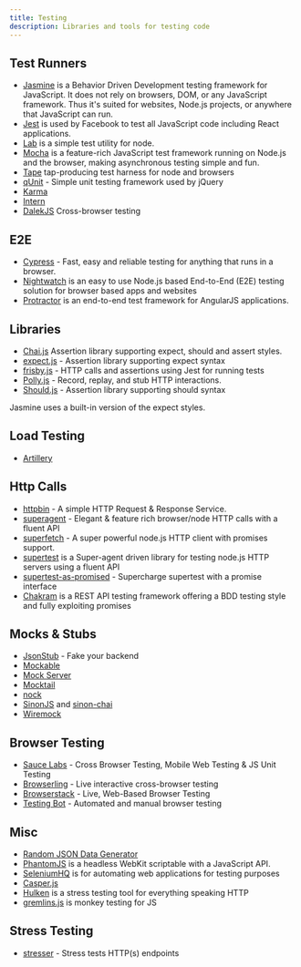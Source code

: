 ```yaml
---
title: Testing
description: Libraries and tools for testing code
---
```


## Test Runners

* [Jasmine](http://jasmine.github.io/) is a Behavior Driven Development testing framework for JavaScript. It does not rely on browsers, DOM, or any JavaScript framework. Thus it's suited for websites, Node.js projects, or anywhere that JavaScript can run.
* [Jest](http://facebook.github.io/jest/) is used by Facebook to test all JavaScript code including React applications.
* [Lab](https://github.com/hapijs/lab) is a simple test utility for node.
* [Mocha](http://mochajs.org/) is a feature-rich JavaScript test framework running on Node.js and the browser, making asynchronous testing simple and fun.
* [Tape](https://github.com/substack/tape) tap-producing test harness for node and browsers
* [qUnit](http://qunitjs.com/) - Simple unit testing framework used by jQuery
* [Karma](http://karma-runner.github.io/0.12/index.html)
* [Intern](https://theintern.github.io/)
* [DalekJS](http://dalekjs.com/) Cross-browser testing

## E2E

* [Cypress](https://www.cypress.io/) - Fast, easy and reliable testing for anything that runs in a browser.
* [Nightwatch](http://nightwatchjs.org/) is an easy to use Node.js based End-to-End (E2E) testing solution for browser based apps and websites
* [Protractor](http://www.protractortest.org/) is an end-to-end test framework for AngularJS applications.


## Libraries


* [Chai.js](http://chaijs.com/) Assertion library supporting expect, should and assert styles.
* [expect.js](https://github.com/Automattic/expect.js) - Assertion library supporting expect syntax
* [frisby.js](http://frisbyjs.com/) - HTTP calls and assertions using Jest for running tests
* [Polly.js](https://netflix.github.io/pollyjs/#/) - Record, replay, and stub HTTP interactions.
* [Should.js](https://github.com/tj/should.js) - Assertion library supporting should syntax


Jasmine uses a built-in version of the expect styles.

## Load Testing

* [Artillery](https://artillery.io/)

## Http Calls

* [httpbin](https://httpbin.org/) - A simple HTTP Request & Response Service.
* [superagent](https://github.com/visionmedia/superagent) - Elegant & feature rich browser/node HTTP calls with a fluent API
* [superfetch](https://github.com/luin/superfetch) - A super powerful node.js HTTP client with promises support.
* [supertest](https://github.com/visionmedia/supertest) is a Super-agent driven library for testing node.js HTTP servers using a fluent API
* [supertest-as-promised](https://github.com/WhoopInc/supertest-as-promised) - Supercharge supertest with a promise interface
* [Chakram](http://dareid.github.io/chakram/) is a REST API testing framework offering a BDD testing style and fully exploiting promises

## Mocks & Stubs

* [JsonStub](http://jsonstub.com/) - Fake your backend
* [Mockable](https://www.mockable.io)
* [Mock Server](http://www.mock-server.com/)
* [Mocktail](https://github.com/Wildhoney/Mocktail)
* [nock](https://github.com/pgte/nock)
* [SinonJS](http://sinonjs.org/) and [sinon-chai](https://www.npmjs.com/package/sinon-chai)
* [Wiremock](http://wiremock.org/)


## Browser Testing

* [Sauce Labs](https://saucelabs.com/) - Cross Browser Testing, Mobile Web Testing & JS Unit Testing
* [Browserling](https://www.browserling.com/) - Live interactive cross-browser testing
* [Browserstack](https://www.browserstack.com/) - Live, Web-Based Browser Testing
* [Testing Bot](https://testingbot.com/) - Automated and manual browser testing

## Misc

* [Random JSON Data Generator](https://www.json-generator.com/)
* [PhantomJS](http://phantomjs.org/) is a headless WebKit scriptable with a JavaScript API.
* [SeleniumHQ](http://docs.seleniumhq.org/) is for automating web applications for testing purposes
* [Casper.js](http://casperjs.org/)
* [Hulken](http://hellgrenj.github.io/hulken/) is a stress testing tool for everything speaking HTTP
* [gremlins.js](https://github.com/marmelab/gremlins.js) is monkey testing for JS


## Stress Testing

* [stresser](https://github.com/legraphista/stresser) - Stress tests HTTP(s) endpoints

